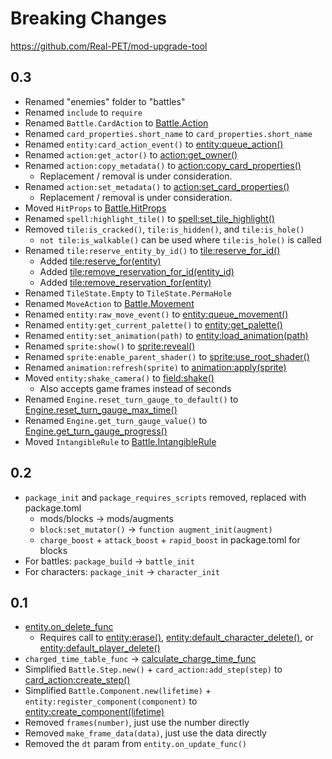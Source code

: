 # Breaking Changes

https://github.com/Real-PET/mod-upgrade-tool

## 0.3

- Renamed "enemies" folder to "battles"
- Renamed `include` to `require`
- Renamed `Battle.CardAction` to [Battle.Action](/docs/client/lua-api/action)
- Renamed `card_properties.short_name` to `card_properties.short_name`
- Renamed `entity:card_action_event()` to [entity:queue_action()](/docs/client/lua-api/entity#entityqueue_actionaction)
- Renamed `action:get_actor()` to [action:get_owner()](/docs/client/lua-api/action#actionget_owner)
- Renamed `action:copy_metadata()` to [action:copy_card_properties()](/docs/client/lua-api/action#actioncopy_card_properties)
  - Replacement / removal is under consideration.
- Renamed `action:set_metadata()` to [action:set_card_properties()](/docs/client/lua-api/action#actionset_card_propertiesproperties)
  - Replacement / removal is under consideration.
- Moved `HitProps` to [Battle.HitProps](/docs/client/lua-api/spell/#hitprops)
- Renamed `spell:highlight_tile()` to [spell:set_tile_highlight()](/docs/client/lua-api/spell/#spellset_tile_highlightmode)
- Removed `tile:is_cracked()`, `tile:is_hidden()`, and `tile:is_hole()`
  - `not tile:is_walkable()` can be used where `tile:is_hole()` is called
- Renamed `tile:reserve_entity_by_id()` to [tile:reserve_for_id()](/docs/client/lua-api/field#tilereserve_for_identity_id)
  - Added [tile:reserve_for(entity)](/docs/client/lua-api/field#tilereserve_forentity)
  - Added [tile:remove_reservation_for_id(entity_id)](/docs/client/lua-api/field#tileremove_reservation_for_identity_id)
  - Added [tile:remove_reservation_for(entity)](/docs/client/lua-api/field#tileremove_reservation_forentity)
- Renamed `TileState.Empty` to `TileState.PermaHole`
- Renamed `MoveAction` to [Battle.Movement](/docs/client/lua-api/entity#movement)
- Renamed `entity:raw_move_event()` to [entity:queue_movement()](/docs/client/lua-api/entity#entityqueue_movementmovement)
- Renamed `entity:get_current_palette()` to [entity:get_palette()](/docs/client/lua-api/entity#entityget_palette)
- Renamed `entity:set_animation(path)` to [entity:load_animation(path)](/docs/client/lua-api/entity#entityload_animationpath)
- Renamed `sprite:show()` to [sprite:reveal()](/docs/client/lua-api/sprite#spritereveal)
- Renamed `sprite:enable_parent_shader()` to [sprite:use_root_shader()](/docs/client/lua-api/sprite#spriteuse_root_shaderenable)
- Renamed `animation:refresh(sprite)` to [animation:apply(sprite)](/docs/client/lua-api/animation#animationapplysprite)
- Moved `entity:shake_camera()` to [field:shake()](/docs/client/lua-api/field#fieldshakestrength-duration)
  - Also accepts game frames instead of seconds
- Renamed `Engine.reset_turn_gauge_to_default()` to [Engine.reset_turn_gauge_max_time()](/docs/client/lua-api/engine#enginereset_turn_gauge_max_time)
- Renamed `Engine.get_turn_gauge_value()` to [Engine.get_turn_gauge_progress()](/docs/client/lua-api/engine#engineget_turn_gauge_progress)
- Moved `IntangibleRule` to [Battle.IntangibleRule](/docs/client/lua-api/living#intangiblerule)

## 0.2

- `package_init` and `package_requires_scripts` removed, replaced with package.toml
  - mods/blocks -> mods/augments
  - `block:set_mutator()` -> `function augment_init(augment)`
  - `charge_boost` + `attack_boost` + `rapid_boost` in package.toml for blocks
- For battles: `package_build` -> `battle_init`
- For characters: `package_init` -> `character_init`

## 0.1

- [entity.on_delete_func](/docs/client/lua-api/entity#entityon_delete_func--functionself)
  - Requires call to [entity:erase()](/docs/client/lua-api/entity#entityerase), [entity:default_character_delete()](/docs/client/lua-api/entity#entitydefault_character_delete), or [entity:default_player_delete()](/docs/client/lua-api/entity#entitydefault_player_delete)
- `charged_time_table_func` -> [calculate_charge_time_func](/docs/client/lua-api/player/#playercalculate_charge_time_func--functionself)
- Simplified `Battle.Step.new()` + `card_action:add_step(step)` to [card_action:create_step()](/docs/client/lua-api/action#actioncreate_step)
- Simplified `Battle.Component.new(lifetime)` + `entity:register_component(component)` to [entity:create_component(lifetime)](/docs/client/lua-api/entity#entitycreate_componentlifetime)
- Removed `frames(number)`, just use the number directly
- Removed `make_frame_data(data)`, just use the data directly
- Removed the `dt` param from `entity.on_update_func()`
